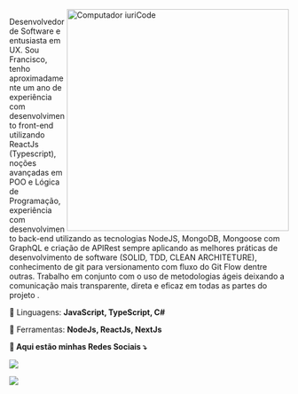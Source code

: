 <img src="https://raw.githubusercontent.com/MicaelliMedeiros/micaellimedeiros/master/image/computer-illustration.png" min-width="400px" max-width="400px" width="400px" align="right" alt="Computador iuriCode">

<p align="left"> 
 Desenvolvedor de Software e entusiasta em UX. Sou Francisco, tenho aproximadamente um ano de experiência com desenvolvimento front-end utilizando ReactJs (Typescript), noções avançadas em POO e Lógica de Programação, experiência com desenvolvimento back-end utilizando as tecnologias NodeJS, MongoDB, Mongoose com GraphQL e criação de APIRest sempre aplicando as melhores práticas de desenvolvimento de software (SOLID, TDD, CLEAN ARCHITETURE), conhecimento de git para
versionamento com fluxo do Git Flow dentre outras. Trabalho em conjunto com o uso
de metodologias ágeis deixando a comunicação mais transparente, direta e eficaz
em todas as partes do projeto .

 </p>

<p align="left">
  🦄   Linguagens: <strong>JavaScript, TypeScript, C# </strong>
</p>

<p align="left">
  💼 Ferramentas: <strong> NodeJs, ReactJs, NextJs 
</p>

<p align="left">
  💌 Aqui estão minhas Redes Sociais ⤵️
</p>

<p align="left">
  
  <a href="www.linkedin.com/in/francisco-césar" alt="Linkedin">
  
  <img src="https://img.shields.io/badge/-Linkedin-0e76a8?style=flat-square&logo=Linkedin&logoColor=white&link=https://www.linkedin.com/in/francisco-c%C3%A9sar-94838b17b/" /></a>

  


  <a href="#" alt="Instagram">
  <img src="https://img.shields.io/badge/-Instagram-DF0174?style=flat-square&labelColor=DF0174&logo=instagram&logoColor=white&link=https://www.instagram.com/franciscocmateus/"/></a>
</p>

